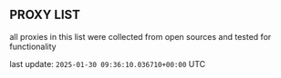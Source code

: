 ## PROXY LIST

all proxies in this list were collected from open sources and tested for functionality

last update: `2025-01-30 09:36:10.036710+00:00` UTC